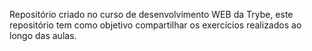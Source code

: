 Repositório criado no curso de desenvolvimento WEB da Trybe, este repositório tem como objetivo compartilhar os exercícios realizados ao longo das aulas.
